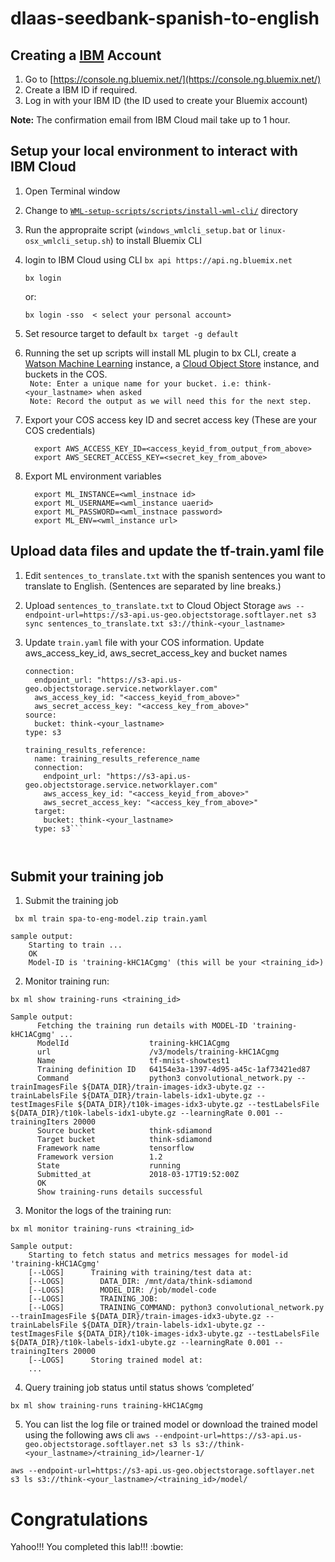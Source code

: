 # dlaas-seedbank-spanish-to-english

## Creating a [IBM][ibmcloud] Account

  1. Go to [https://console.ng.bluemix.net/](https://console.ng.bluemix.net/)
  2. Create a IBM ID if required.
  3. Log in with your IBM ID (the ID used to create your Bluemix account)

**Note:** The confirmation email from IBM Cloud mail take up to 1 hour.

## Setup your local environment to interact with IBM Cloud 

1. Open Terminal window 
2. Change to [`WML-setup-scripts/scripts/install-wml-cli/`][setup_scripts] directory
3. Run the appropraite script (`windows_wmlcli_setup.bat` or `linux-osx_wmlcli_setup.sh`) to install Bluemix CLI 
4. login to IBM Cloud using CLI
     `bx api https://api.ng.bluemix.net`
    
     `bx login`
     
      or:
     
     `bx login -sso  < select your personal account>`
5. Set resource target to default
     `bx target -g default`      
6. Running the set up scripts will install ML plugin to bx CLI, create a [Watson Machine Learning][wml_service] instance, a [Cloud Object Store][cos_service] instance, and buckets in the COS.  
    ` Note: Enter a unique name for your bucket. i.e: think-<your_lastname> when asked`   
    ` Note: Record the output as we will need this for the next step.`
7. Export your COS access key ID and secret access key (These are your COS credentials)

   		 export AWS_ACCESS_KEY_ID=<access_keyid_from_output_from_above>
   	     export AWS_SECRET_ACCESS_KEY=<secret_key_from_above>

8. Export ML environment variables

 	     export ML_INSTANCE=<wml_instnace id>
 	     export ML_USERNAME=<wml_instance uaerid>   
 	     export ML_PASSWORD=<wml_instnace password>
  	     export ML_ENV=<wml_instance url> 
         
## Upload data files and update the tf-train.yaml file
1. Edit `sentences_to_translate.txt` with the spanish sentences you want to translate to English. (Sentences are separated by line breaks.)

2. Upload `sentences_to_translate.txt` to Cloud Object Storage
   `aws --endpoint-url=https://s3-api.us-geo.objectstorage.softlayer.net s3 sync sentences_to_translate.txt s3://think-<your_lastname>`
 
2. Update `train.yaml` file with your COS information. Update aws_access_key_id, aws_secret_access_key and bucket names


    ```name: training_data_reference_name
    connection:
      endpoint_url: "https://s3-api.us-geo.objectstorage.service.networklayer.com"
      aws_access_key_id: "<access_keyid_from_above>"
      aws_secret_access_key: "<access_key_from_above>"
    source:
      bucket: think-<your_lastname>
    type: s3
    
    training_results_reference:
      name: training_results_reference_name
      connection:
        endpoint_url: "https://s3-api.us-geo.objectstorage.service.networklayer.com"
        aws_access_key_id: "<access_keyid_from_above>"
        aws_secret_access_key: "<access_key_from_above>"
      target:
        bucket: think-<your_lastname>
      type: s3```

  
## Submit your training job

1. Submit the training job

 ` bx ml train spa-to-eng-model.zip train.yaml`
 
    sample output:
        Starting to train ...
        OK
        Model-ID is 'training-kHC1ACgmg' (this will be your <training_id>)

2. Monitor training run:

  `bx ml show training-runs <training_id>`

    Sample output:
          Fetching the training run details with MODEL-ID 'training-kHC1ACgmg' ...
          ModelId                  training-kHC1ACgmg
          url                      /v3/models/training-kHC1ACgmg
          Name                     tf-mnist-showtest1
          Training definition ID   64154e3a-1397-4d95-a45c-1af73421ed87
          Command                  python3 convolutional_network.py --trainImagesFile ${DATA_DIR}/train-images-idx3-ubyte.gz --trainLabelsFile ${DATA_DIR}/train-labels-idx1-ubyte.gz --testImagesFile ${DATA_DIR}/t10k-images-idx3-ubyte.gz --testLabelsFile ${DATA_DIR}/t10k-labels-idx1-ubyte.gz --learningRate 0.001 --trainingIters 20000
          Source bucket            think-sdiamond
          Target bucket            think-sdiamond
          Framework name           tensorflow
          Framework version        1.2
          State                    running
          Submitted_at             2018-03-17T19:52:00Z
          OK
          Show training-runs details successful

3. Monitor the logs of the training run:

  `bx ml monitor training-runs <training_id>`

    Sample output:
        Starting to fetch status and metrics messages for model-id 'training-kHC1ACgmg'
        [--LOGS]      Training with training/test data at:
        [--LOGS]        DATA_DIR: /mnt/data/think-sdiamond
        [--LOGS]        MODEL_DIR: /job/model-code
        [--LOGS]        TRAINING_JOB:
        [--LOGS]        TRAINING_COMMAND: python3 convolutional_network.py --trainImagesFile ${DATA_DIR}/train-images-idx3-ubyte.gz --trainLabelsFile ${DATA_DIR}/train-labels-idx1-ubyte.gz --testImagesFile ${DATA_DIR}/t10k-images-idx3-ubyte.gz --testLabelsFile ${DATA_DIR}/t10k-labels-idx1-ubyte.gz --learningRate 0.001 --trainingIters 20000
        [--LOGS]      Storing trained model at:
        ...

4.  Query training job status until status shows ‘completed’
   
   `bx ml show training-runs training-kHC1ACgmg`
   
5. You can list  the log file  or trained model or download the  trained model using the following aws cli
`aws --endpoint-url=https://s3-api.us-geo.objectstorage.softlayer.net s3 ls s3://think-<your_lastname>/<training_id>/learner-1/`

`aws --endpoint-url=https://s3-api.us-geo.objectstorage.softlayer.net s3 ls s3://think-<your_lastname>/<training_id>/model/`

# Congratulations
Yahoo!!! You completed this lab!!! :bowtie:

[ibmcloud]: https://console.ng.bluemix.net/
[wml_service]: https://console.bluemix.net/catalog/services/machine-learning?taxonomyNavigation=apps
[cos_service]: https://console.bluemix.net/catalog/services/cloud-object-storage?taxonomyNavigation=apps
[setup_scripts]: https://github.com/atinsood/WML-setup-scripts.git
